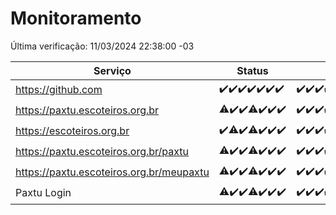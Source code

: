 # Monitoramento

Última verificação: 11/03/2024 22:38:00 -03

|Serviço|Status|Últimas 24h|
|---|---|---|
|https://github.com|<span title="2024-03-05: OK=24">✔️</span><span title="2024-03-06: OK=24">✔️</span><span title="2024-03-07: OK=24">✔️</span><span title="2024-03-08: OK=24">✔️</span><span title="2024-03-09: OK=24">✔️</span><span title="2024-03-10: OK=24">✔️</span><span title="2024-03-11: OK=1">✔️</span>|<span title="10/03/2024 22:39:00 -03 : 200">✔️</span><span title="10/03/2024 23:14:00 -03 : 200">✔️</span><span title="11/03/2024 00:07:00 -03 : 200">✔️</span><span title="11/03/2024 01:08:00 -03 : 200">✔️</span><span title="11/03/2024 02:06:00 -03 : 200">✔️</span><span title="11/03/2024 03:08:00 -03 : 200">✔️</span><span title="11/03/2024 04:07:00 -03 : 200">✔️</span><span title="11/03/2024 05:09:00 -03 : 200">✔️</span><span title="11/03/2024 06:07:00 -03 : 200">✔️</span><span title="11/03/2024 07:07:00 -03 : 200">✔️</span><span title="11/03/2024 08:06:00 -03 : 200">✔️</span><span title="11/03/2024 09:11:00 -03 : 200">✔️</span><span title="11/03/2024 10:06:00 -03 : 200">✔️</span><span title="11/03/2024 11:05:00 -03 : 200">✔️</span><span title="11/03/2024 12:07:00 -03 : 200">✔️</span><span title="11/03/2024 13:07:00 -03 : 200">✔️</span><span title="11/03/2024 14:06:00 -03 : 200">✔️</span><span title="11/03/2024 15:08:00 -03 : 200">✔️</span><span title="11/03/2024 16:04:00 -03 : 200">✔️</span><span title="11/03/2024 17:07:00 -03 : 200">✔️</span><span title="11/03/2024 18:06:00 -03 : 200">✔️</span><span title="11/03/2024 19:05:00 -03 : 200">✔️</span><span title="11/03/2024 20:07:00 -03 : 200">✔️</span><span title="11/03/2024 21:29:00 -03 : 200">✔️</span><span title="11/03/2024 22:38:00 -03 : 200">✔️</span>|
|https://paxtu.escoteiros.org.br|<span title="2024-03-05: OK=23, Falhas=1">⚠️</span><span title="2024-03-06: OK=24">✔️</span><span title="2024-03-07: OK=24">✔️</span><span title="2024-03-08: OK=23, Falhas=1">⚠️</span><span title="2024-03-09: OK=24">✔️</span><span title="2024-03-10: OK=24">✔️</span><span title="2024-03-11: OK=1">✔️</span>|<span title="10/03/2024 22:39:00 -03 : 200">✔️</span><span title="10/03/2024 23:14:00 -03 : 200">✔️</span><span title="11/03/2024 00:07:00 -03 : 200">✔️</span><span title="11/03/2024 01:08:00 -03 : 200">✔️</span><span title="11/03/2024 02:06:00 -03 : 200">✔️</span><span title="11/03/2024 03:08:00 -03 : 200">✔️</span><span title="11/03/2024 04:07:00 -03 : 200">✔️</span><span title="11/03/2024 05:09:00 -03 : 200">✔️</span><span title="11/03/2024 06:07:00 -03 : 200">✔️</span><span title="11/03/2024 07:07:00 -03 : 200">✔️</span><span title="11/03/2024 08:06:00 -03 : 200">✔️</span><span title="11/03/2024 09:11:00 -03 : 200">✔️</span><span title="11/03/2024 10:06:00 -03 : 200">✔️</span><span title="11/03/2024 11:05:00 -03 : 200">✔️</span><span title="11/03/2024 12:07:00 -03 : 200">✔️</span><span title="11/03/2024 13:07:00 -03 : 200">✔️</span><span title="11/03/2024 14:06:00 -03 : 200">✔️</span><span title="11/03/2024 15:08:00 -03 : 200">✔️</span><span title="11/03/2024 16:04:00 -03 : 200">✔️</span><span title="11/03/2024 17:07:00 -03 : 200">✔️</span><span title="11/03/2024 18:06:00 -03 : 200">✔️</span><span title="11/03/2024 19:05:00 -03 : 200">✔️</span><span title="11/03/2024 20:07:00 -03 : 200">✔️</span><span title="11/03/2024 21:29:00 -03 : 200">✔️</span><span title="11/03/2024 22:38:00 -03 : 200">✔️</span>|
|https://escoteiros.org.br|<span title="2024-03-05: OK=24">✔️</span><span title="2024-03-06: OK=23, Falhas=1">⚠️</span><span title="2024-03-07: OK=24">✔️</span><span title="2024-03-08: OK=23, Falhas=1">⚠️</span><span title="2024-03-09: OK=24">✔️</span><span title="2024-03-10: OK=24">✔️</span><span title="2024-03-11: OK=1">✔️</span>|<span title="10/03/2024 22:39:00 -03 : 200">✔️</span><span title="10/03/2024 23:14:00 -03 : 200">✔️</span><span title="11/03/2024 00:07:00 -03 : 200">✔️</span><span title="11/03/2024 01:08:00 -03 : 200">✔️</span><span title="11/03/2024 02:06:00 -03 : 200">✔️</span><span title="11/03/2024 03:08:00 -03 : 200">✔️</span><span title="11/03/2024 04:07:00 -03 : 200">✔️</span><span title="11/03/2024 05:09:00 -03 : 200">✔️</span><span title="11/03/2024 06:07:00 -03 : 200">✔️</span><span title="11/03/2024 07:07:00 -03 : 200">✔️</span><span title="11/03/2024 08:06:00 -03 : 200">✔️</span><span title="11/03/2024 09:11:00 -03 : 200">✔️</span><span title="11/03/2024 10:06:00 -03 : 200">✔️</span><span title="11/03/2024 11:05:00 -03 : 200">✔️</span><span title="11/03/2024 12:07:00 -03 : 200">✔️</span><span title="11/03/2024 13:07:00 -03 : 200">✔️</span><span title="11/03/2024 14:06:00 -03 : 200">✔️</span><span title="11/03/2024 15:08:00 -03 : 200">✔️</span><span title="11/03/2024 16:04:00 -03 : 200">✔️</span><span title="11/03/2024 17:07:00 -03 : 200">✔️</span><span title="11/03/2024 18:06:00 -03 : 200">✔️</span><span title="11/03/2024 19:05:00 -03 : 200">✔️</span><span title="11/03/2024 20:07:00 -03 : 200">✔️</span><span title="11/03/2024 21:29:00 -03 : 200">✔️</span><span title="11/03/2024 22:38:00 -03 : 200">✔️</span>|
|https://paxtu.escoteiros.org.br/paxtu|<span title="2024-03-05: OK=23, Falhas=1">⚠️</span><span title="2024-03-06: OK=24">✔️</span><span title="2024-03-07: OK=24">✔️</span><span title="2024-03-08: OK=23, Falhas=1">⚠️</span><span title="2024-03-09: OK=24">✔️</span><span title="2024-03-10: OK=24">✔️</span><span title="2024-03-11: OK=1">✔️</span>|<span title="10/03/2024 22:39:00 -03 : 200">✔️</span><span title="10/03/2024 23:14:00 -03 : 200">✔️</span><span title="11/03/2024 00:07:00 -03 : 200">✔️</span><span title="11/03/2024 01:08:00 -03 : 200">✔️</span><span title="11/03/2024 02:06:00 -03 : 200">✔️</span><span title="11/03/2024 03:08:00 -03 : 200">✔️</span><span title="11/03/2024 04:07:00 -03 : 200">✔️</span><span title="11/03/2024 05:09:00 -03 : 200">✔️</span><span title="11/03/2024 06:07:00 -03 : 200">✔️</span><span title="11/03/2024 07:07:00 -03 : 200">✔️</span><span title="11/03/2024 08:06:00 -03 : 200">✔️</span><span title="11/03/2024 09:11:00 -03 : 200">✔️</span><span title="11/03/2024 10:06:00 -03 : 200">✔️</span><span title="11/03/2024 11:05:00 -03 : 200">✔️</span><span title="11/03/2024 12:07:00 -03 : 200">✔️</span><span title="11/03/2024 13:07:00 -03 : 200">✔️</span><span title="11/03/2024 14:06:00 -03 : 200">✔️</span><span title="11/03/2024 15:08:00 -03 : 200">✔️</span><span title="11/03/2024 16:04:00 -03 : 200">✔️</span><span title="11/03/2024 17:07:00 -03 : 200">✔️</span><span title="11/03/2024 18:06:00 -03 : 200">✔️</span><span title="11/03/2024 19:05:00 -03 : 200">✔️</span><span title="11/03/2024 20:07:00 -03 : 200">✔️</span><span title="11/03/2024 21:29:00 -03 : 200">✔️</span><span title="11/03/2024 22:38:00 -03 : 200">✔️</span>|
|https://paxtu.escoteiros.org.br/meupaxtu|<span title="2024-03-05: OK=23, Falhas=1">⚠️</span><span title="2024-03-06: OK=24">✔️</span><span title="2024-03-07: OK=24">✔️</span><span title="2024-03-08: OK=23, Falhas=1">⚠️</span><span title="2024-03-09: OK=24">✔️</span><span title="2024-03-10: OK=24">✔️</span><span title="2024-03-11: OK=1">✔️</span>|<span title="10/03/2024 22:39:00 -03 : 200">✔️</span><span title="10/03/2024 23:14:00 -03 : 200">✔️</span><span title="11/03/2024 00:07:00 -03 : 200">✔️</span><span title="11/03/2024 01:08:00 -03 : 200">✔️</span><span title="11/03/2024 02:06:00 -03 : 200">✔️</span><span title="11/03/2024 03:08:00 -03 : 200">✔️</span><span title="11/03/2024 04:07:00 -03 : 200">✔️</span><span title="11/03/2024 05:09:00 -03 : 200">✔️</span><span title="11/03/2024 06:07:00 -03 : 200">✔️</span><span title="11/03/2024 07:07:00 -03 : 200">✔️</span><span title="11/03/2024 08:06:00 -03 : 200">✔️</span><span title="11/03/2024 09:11:00 -03 : 200">✔️</span><span title="11/03/2024 10:06:00 -03 : 200">✔️</span><span title="11/03/2024 11:05:00 -03 : 200">✔️</span><span title="11/03/2024 12:07:00 -03 : 200">✔️</span><span title="11/03/2024 13:07:00 -03 : 200">✔️</span><span title="11/03/2024 14:06:00 -03 : 200">✔️</span><span title="11/03/2024 15:08:00 -03 : 200">✔️</span><span title="11/03/2024 16:04:00 -03 : 200">✔️</span><span title="11/03/2024 17:07:00 -03 : 200">✔️</span><span title="11/03/2024 18:06:00 -03 : 200">✔️</span><span title="11/03/2024 19:05:00 -03 : 200">✔️</span><span title="11/03/2024 20:07:00 -03 : 200">✔️</span><span title="11/03/2024 21:29:00 -03 : 200">✔️</span><span title="11/03/2024 22:38:00 -03 : 200">✔️</span>|
|Paxtu Login|<span title="2024-03-05: OK=23, Falhas=1">⚠️</span><span title="2024-03-06: OK=24">✔️</span><span title="2024-03-07: OK=24">✔️</span><span title="2024-03-08: OK=23, Falhas=1">⚠️</span><span title="2024-03-09: OK=24">✔️</span><span title="2024-03-10: OK=24">✔️</span><span title="2024-03-11: OK=1">✔️</span>|<span title="10/03/2024 22:39:00 -03 : 200">✔️</span><span title="10/03/2024 23:14:00 -03 : 200">✔️</span><span title="11/03/2024 00:07:00 -03 : 200">✔️</span><span title="11/03/2024 01:08:00 -03 : 200">✔️</span><span title="11/03/2024 02:06:00 -03 : 200">✔️</span><span title="11/03/2024 03:08:00 -03 : 200">✔️</span><span title="11/03/2024 04:07:00 -03 : 200">✔️</span><span title="11/03/2024 05:09:00 -03 : 200">✔️</span><span title="11/03/2024 06:07:00 -03 : 200">✔️</span><span title="11/03/2024 07:07:00 -03 : 200">✔️</span><span title="11/03/2024 08:06:00 -03 : 200">✔️</span><span title="11/03/2024 09:11:00 -03 : 200">✔️</span><span title="11/03/2024 10:06:00 -03 : 200">✔️</span><span title="11/03/2024 11:05:00 -03 : 200">✔️</span><span title="11/03/2024 12:07:00 -03 : 200">✔️</span><span title="11/03/2024 13:07:00 -03 : 200">✔️</span><span title="11/03/2024 14:06:00 -03 : 200">✔️</span><span title="11/03/2024 15:08:00 -03 : 200">✔️</span><span title="11/03/2024 16:04:00 -03 : 200">✔️</span><span title="11/03/2024 17:07:00 -03 : 200">✔️</span><span title="11/03/2024 18:06:00 -03 : 200">✔️</span><span title="11/03/2024 19:05:00 -03 : 200">✔️</span><span title="11/03/2024 20:07:00 -03 : 200">✔️</span><span title="11/03/2024 21:29:00 -03 : 200">✔️</span><span title="11/03/2024 22:38:00 -03 : 200">✔️</span>|
